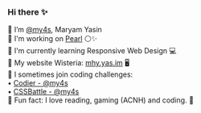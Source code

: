 ### Hi there ✨ </br>

<!--
**my4s/my4s** is a ✨ _special_ ✨ repository because its `README.md` (this file) appears on your GitHub profile.
-->
🍜 I’m <a href="https://github.com/my4s">@my4s</a>, Maryam Yasin </br>
🔭 I'm working on <a href="https://github.com/my4s/Pearl/">Pearl</a> ⚪✨ </br>
🌱 I'm currently learning Responsive Web Design 💻</br>
🍵 My website Wisteria: <a href="https://mhy.yas.im/">mhy.yas.im</a> 🖥 </br>
💬 I sometimes join coding challenges: </br>
    &bull; <a href="https://codier.io/@my4s">Codier - @my4s</a> </br>
    &bull; <a href="https://cssbattle.dev/player/my4s"> CSSBattle - @my4s</a> </br>
🍳 Fun fact: I love reading, gaming (ACNH) and coding. 🧸 </br>
